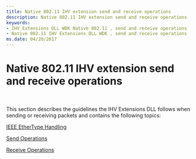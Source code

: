 ```yaml
---
title: Native 802.11 IHV extension send and receive operations
description: Native 802.11 IHV extension send and receive operations
keywords:
- IHV Extensions DLL WDK Native 802.11 , send and receive operations
- Native 802.11 IHV Extensions DLL WDK , send and receive operations
ms.date: 04/20/2017
---
```


# Native 802.11 IHV extension send and receive operations




 

This section describes the guidelines the IHV Extensions DLL follows when sending or receiving packets and contains the following topics:

[IEEE EtherType Handling](ieee-ethertype-handling.md)

[Send Operations](send-operations.md)

[Receive Operations](receive-operations.md)

 

 






